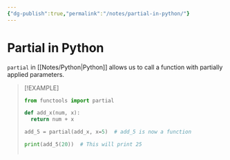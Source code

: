 ```yaml
---
{"dg-publish":true,"permalink":"/notes/partial-in-python/"}
---
```




# Partial in Python
`partial` in [[Notes/Python\|Python]] allows us to call a function with partially applied parameters.

> [!EXAMPLE]
> ```python
> from functools import partial
> 
> def add_x(num, x):
> 	return num + x
> 
> add_5 = partial(add_x, x=5)  # add_5 is now a function
> 
> print(add_5(20))  # This will print 25
> 	
> ```

